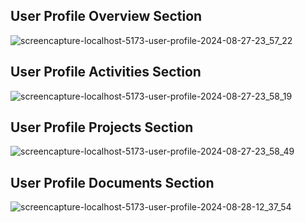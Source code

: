 ## User Profile Overview Section
![screencapture-localhost-5173-user-profile-2024-08-27-23_57_22](https://github.com/user-attachments/assets/dd329496-1c06-405e-b63a-b518583f03e7)
## User Profile Activities Section
![screencapture-localhost-5173-user-profile-2024-08-27-23_58_19](https://github.com/user-attachments/assets/401412b7-a294-4263-8ec5-c7d38c24810b)
## User Profile Projects Section
![screencapture-localhost-5173-user-profile-2024-08-27-23_58_49](https://github.com/user-attachments/assets/38ae99bd-38a7-4659-bd62-0638962f30d7)
## User Profile Documents Section
![screencapture-localhost-5173-user-profile-2024-08-28-12_37_54](https://github.com/user-attachments/assets/e13bdc6e-8d9b-4b6d-ac14-22a832379775)
